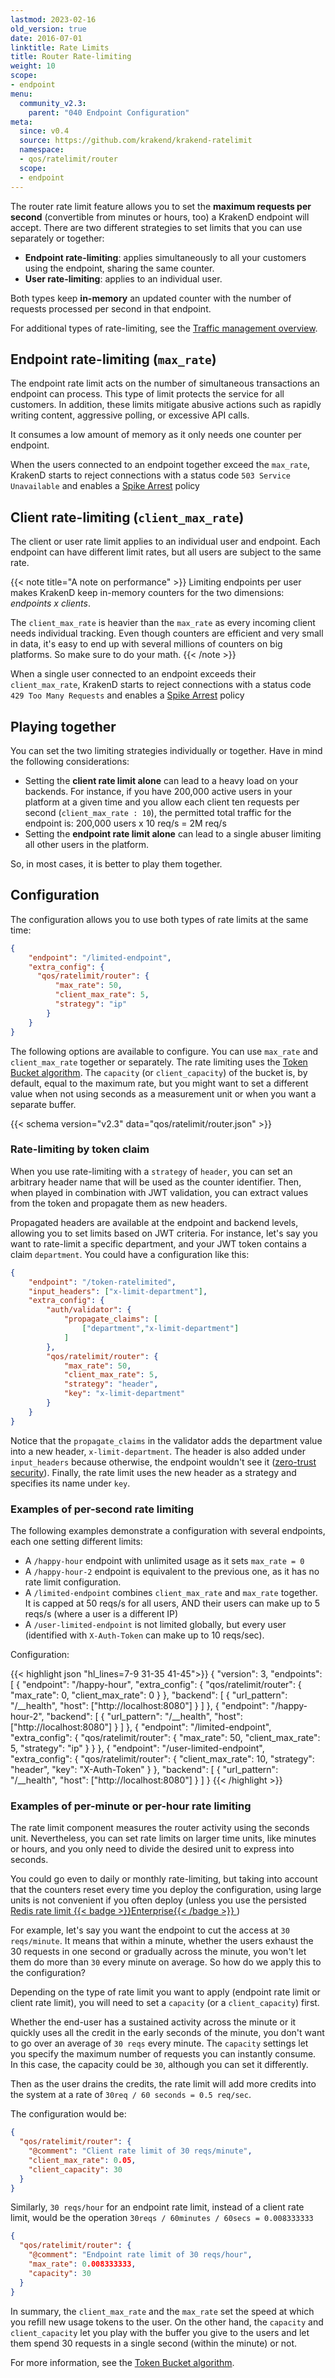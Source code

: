 ```yaml
---
lastmod: 2023-02-16
old_version: true
date: 2016-07-01
linktitle: Rate Limits
title: Router Rate-limiting
weight: 10
scope:
- endpoint
menu:
  community_v2.3:
    parent: "040 Endpoint Configuration"
meta:
  since: v0.4
  source: https://github.com/krakend/krakend-ratelimit
  namespace:
  - qos/ratelimit/router
  scope:
  - endpoint
---
```


The router rate limit feature allows you to set the **maximum requests per second** (convertible from minutes or hours, too) a KrakenD endpoint will accept. There are two different strategies to set limits that you can use separately or together:

- **Endpoint rate-limiting**: applies simultaneously to all your customers using the endpoint, sharing the same counter.
- **User rate-limiting**: applies to an individual user.

Both types keep **in-memory** an updated counter with the number of requests processed per second in that endpoint.

For additional types of rate-limiting, see the [Traffic management overview](/docs/v2.3/throttling/).

## Endpoint rate-limiting (`max_rate`)
The endpoint rate limit acts on the number of simultaneous transactions an endpoint can process. This type of limit protects the service for all customers. In addition, these limits mitigate abusive actions such as rapidly writing content, aggressive polling, or excessive API calls.

It consumes a low amount of memory as it only needs one counter per endpoint.

When the users connected to an endpoint together exceed the `max_rate`, KrakenD starts to reject connections with a status code `503 Service Unavailable` and enables a [Spike Arrest](/docs/v2.3/throttling/spike-arrest/) policy

## Client rate-limiting (`client_max_rate`)
The client or user rate limit applies to an individual user and endpoint. Each endpoint can have different limit rates, but all users are subject to the same rate.

{{< note title="A note on performance" >}}
Limiting endpoints per user makes KrakenD keep in-memory counters for the two dimensions: *endpoints x clients*.

The `client_max_rate` is heavier than the `max_rate` as every incoming client needs individual tracking. Even though counters are efficient and very small in data, it's easy to end up with several millions of counters on big platforms. So make sure to do your math.
{{< /note >}}

When a single user connected to an endpoint exceeds their `client_max_rate`, KrakenD starts to reject connections with a status code `429 Too Many Requests` and enables a [Spike Arrest](/docs/v2.3/throttling/spike-arrest/) policy

## Playing together
You can set the two limiting strategies individually or together. Have in mind the following considerations:

- Setting the **client rate limit alone** can lead to a heavy load on your backends. For instance, if you have 200,000 active users in your platform at a given time and you allow each client ten requests per second (`client_max_rate : 10`), the permitted total traffic for the endpoint is: 200,000 users x 10 req/s = 2M req/s
- Setting the **endpoint rate limit alone** can lead to a single abuser limiting all other users in the platform.

So, in most cases, it is better to play them together.

## Configuration
The configuration allows you to use both types of rate limits at the same time:

```json
{
    "endpoint": "/limited-endpoint",
    "extra_config": {
      "qos/ratelimit/router": {
          "max_rate": 50,
          "client_max_rate": 5,
          "strategy": "ip"
        }
    }
}
```

The following options are available to configure. You can use `max_rate` and `client_max_rate` together or separately. The rate limiting uses the [Token Bucket algorithm](/docs/v2.3/throttling/token-bucket/). The `capacity` (or `client_capacity`) of the bucket is, by default, equal to the maximum rate, but you might want to set a different value when not using seconds as a measurement unit or when you want a separate buffer.

{{< schema version="v2.3" data="qos/ratelimit/router.json" >}}

### Rate-limiting by token claim
When you use rate-limiting with a `strategy` of `header`, you can set an arbitrary header name that will be used as the counter identifier. Then, when played in combination with JWT validation, you can extract values from the token and propagate them as new headers.

Propagated headers are available at the endpoint and backend levels, allowing you to set limits based on JWT criteria. For instance, let's say you want to rate-limit a specific department, and your JWT token contains a claim `department`. You could have a configuration like this:
```json
{
    "endpoint": "/token-ratelimited",
    "input_headers": ["x-limit-department"],
    "extra_config": {
        "auth/validator": {
            "propagate_claims": [
                ["department","x-limit-department"]
            ]
        },
        "qos/ratelimit/router": {
            "max_rate": 50,
            "client_max_rate": 5,
            "strategy": "header",
            "key": "x-limit-department"
        }
    }
}
```

Notice that the `propagate_claims` in the validator adds the department value into a new header, `x-limit-department`. The header is also added under `input_headers` because otherwise, the endpoint wouldn't see it ([zero-trust security](/docs/v2.3/design/zero-trust/)). Finally, the rate limit uses the new header as a strategy and specifies its name under `key`.

### Examples of per-second rate limiting
The following examples demonstrate a configuration with several endpoints, each one setting different limits:

- A `/happy-hour` endpoint with unlimited usage as it sets `max_rate = 0`
- A `/happy-hour-2` endpoint is equivalent to the previous one, as it has no rate limit configuration.
- A `/limited-endpoint` combines `client_max_rate` and `max_rate` together. It is capped at 50 reqs/s for all users, AND their users can make up to 5 reqs/s (where a user is a different IP)
- A `/user-limited-endpoint` is not limited globally, but every user (identified with `X-Auth-Token` can make up to 10 reqs/sec).

Configuration:

{{< highlight json "hl_lines=7-9 31-35 41-45">}}
{
  "version": 3,
  "endpoints": [
    {
        "endpoint": "/happy-hour",
        "extra_config": {
            "qos/ratelimit/router": {
                "max_rate": 0,
                "client_max_rate": 0
            }
        },
        "backend": [
          {
            "url_pattern": "/__health",
            "host": ["http://localhost:8080"]
          }
        ]
    },
    {
        "endpoint": "/happy-hour-2",
        "backend": [
          {
            "url_pattern": "/__health",
            "host": ["http://localhost:8080"]
          }
        ]
    },
    {
        "endpoint": "/limited-endpoint",
        "extra_config": {
          "qos/ratelimit/router": {
              "max_rate": 50,
              "client_max_rate": 5,
              "strategy": "ip"
            }
        }
    },
    {
        "endpoint": "/user-limited-endpoint",
        "extra_config": {
          "qos/ratelimit/router": {
              "client_max_rate": 10,
              "strategy": "header",
              "key": "X-Auth-Token"
            }
        },
        "backend": [
          {
            "url_pattern": "/__health",
            "host": ["http://localhost:8080"]
          }
        ]
    }
{{< /highlight >}}

### Examples of per-minute or per-hour rate limiting
The rate limit component measures the router activity using the seconds unit. Nevertheless, you can set rate limits on larger time units, like minutes or hours, and you only need to divide the desired unit to express into seconds.

You could go even to daily or monthly rate-limiting, but taking into account that the counters reset every time you deploy the configuration, using large units is not convenient if you often deploy (unless you use the persisted [Redis rate limit {{< badge >}}Enterprise{{< /badge >}}
](/docs/enterprise/throttling/global-rate-limit/))

For example, let's say you want the endpoint to cut the access at `30 reqs/minute`. It means that within a minute, whether the users exhaust the 30 requests in one second or gradually across the minute, you won't let them do more than `30` every minute on average. So how do we apply this to the configuration?

Depending on the type of rate limit you want to apply (endpoint rate limit or client rate limit), you will need to set a `capacity` (or a `client_capacity`) first.

Whether the end-user has a sustained activity across the minute or it quickly uses all the credit in the early seconds of the minute, you don't want to go over an average of `30 reqs` every minute. The `capacity` settings let you specify the maximum number of requests you can instantly consume. In this case, the capacity could be `30`, although you can set it differently.

Then as the user drains the credits, the rate limit will add more credits into the system at a rate of `30req / 60 seconds = 0.5 req/sec`.

The configuration would be:

```json
{
  "qos/ratelimit/router": {
    "@comment": "Client rate limit of 30 reqs/minute",
    "client_max_rate": 0.05,
    "client_capacity": 30
  }
}
```

Similarly, `30 reqs/hour` for an endpoint rate limit, instead of a client rate limit, would be the operation `30reqs / 60minutes / 60secs = 0.008333333`

```json
{
  "qos/ratelimit/router": {
    "@comment": "Endpoint rate limit of 30 reqs/hour",
    "max_rate": 0.008333333,
    "capacity": 30
  }
}
```

In summary, the `client_max_rate` and the `max_rate` set the speed at which you refill new usage tokens to the user. On the other hand, the `capacity` and `client_capacity` let you play with the buffer you give to the users and let them spend 30 requests in a single second (within the minute) or not.

For more information, see the [Token Bucket algorithm](/docs/enterprise/throttling/token-bucket/).